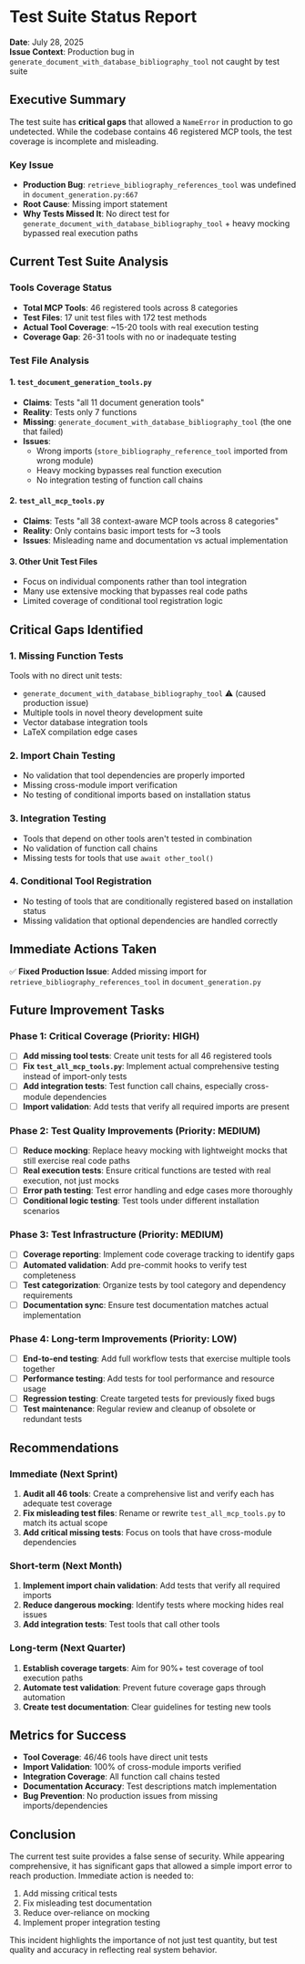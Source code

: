 # Test Suite Status Report
**Date**: July 28, 2025  
**Issue Context**: Production bug in `generate_document_with_database_bibliography_tool` not caught by test suite

## Executive Summary

The test suite has **critical gaps** that allowed a `NameError` in production to go undetected. While the codebase contains 46 registered MCP tools, the test coverage is incomplete and misleading.

### Key Issue
- **Production Bug**: `retrieve_bibliography_references_tool` was undefined in `document_generation.py:667`
- **Root Cause**: Missing import statement 
- **Why Tests Missed It**: No direct test for `generate_document_with_database_bibliography_tool` + heavy mocking bypassed real execution paths

## Current Test Suite Analysis

### Tools Coverage Status
- **Total MCP Tools**: 46 registered tools across 8 categories
- **Test Files**: 17 unit test files with 172 test methods
- **Actual Tool Coverage**: ~15-20 tools with real execution testing
- **Coverage Gap**: 26-31 tools with no or inadequate testing

### Test File Analysis

#### 1. `test_document_generation_tools.py`
- **Claims**: Tests "all 11 document generation tools"
- **Reality**: Tests only 7 functions
- **Missing**: `generate_document_with_database_bibliography_tool` (the one that failed)
- **Issues**: 
  - Wrong imports (`store_bibliography_reference_tool` imported from wrong module)
  - Heavy mocking bypasses real function execution
  - No integration testing of function call chains

#### 2. `test_all_mcp_tools.py`
- **Claims**: Tests "all 38 context-aware MCP tools across 8 categories"
- **Reality**: Only contains basic import tests for ~3 tools
- **Issues**: Misleading name and documentation vs actual implementation

#### 3. Other Unit Test Files
- Focus on individual components rather than tool integration
- Many use extensive mocking that bypasses real code paths
- Limited coverage of conditional tool registration logic

## Critical Gaps Identified

### 1. Missing Function Tests
Tools with no direct unit tests:
- `generate_document_with_database_bibliography_tool` ⚠️ (caused production issue)
- Multiple tools in novel theory development suite
- Vector database integration tools
- LaTeX compilation edge cases

### 2. Import Chain Testing
- No validation that tool dependencies are properly imported
- Missing cross-module import verification
- No testing of conditional imports based on installation status

### 3. Integration Testing
- Tools that depend on other tools aren't tested in combination
- No validation of function call chains
- Missing tests for tools that use `await other_tool()`

### 4. Conditional Tool Registration
- No testing of tools that are conditionally registered based on installation status
- Missing validation that optional dependencies are handled correctly

## Immediate Actions Taken

✅ **Fixed Production Issue**: Added missing import for `retrieve_bibliography_references_tool` in `document_generation.py`

## Future Improvement Tasks

### Phase 1: Critical Coverage (Priority: HIGH)
- [ ] **Add missing tool tests**: Create unit tests for all 46 registered tools
- [ ] **Fix `test_all_mcp_tools.py`**: Implement actual comprehensive testing instead of import-only tests
- [ ] **Add integration tests**: Test function call chains, especially cross-module dependencies
- [ ] **Import validation**: Add tests that verify all required imports are present

### Phase 2: Test Quality Improvements (Priority: MEDIUM)
- [ ] **Reduce mocking**: Replace heavy mocking with lightweight mocks that still exercise real code paths
- [ ] **Real execution tests**: Ensure critical functions are tested with real execution, not just mocks
- [ ] **Error path testing**: Test error handling and edge cases more thoroughly
- [ ] **Conditional logic testing**: Test tools under different installation scenarios

### Phase 3: Test Infrastructure (Priority: MEDIUM)
- [ ] **Coverage reporting**: Implement code coverage tracking to identify gaps
- [ ] **Automated validation**: Add pre-commit hooks to verify test completeness
- [ ] **Test categorization**: Organize tests by tool category and dependency requirements
- [ ] **Documentation sync**: Ensure test documentation matches actual implementation

### Phase 4: Long-term Improvements (Priority: LOW)
- [ ] **End-to-end testing**: Add full workflow tests that exercise multiple tools together
- [ ] **Performance testing**: Add tests for tool performance and resource usage
- [ ] **Regression testing**: Create targeted tests for previously fixed bugs
- [ ] **Test maintenance**: Regular review and cleanup of obsolete or redundant tests

## Recommendations

### Immediate (Next Sprint)
1. **Audit all 46 tools**: Create a comprehensive list and verify each has adequate test coverage
2. **Fix misleading test files**: Rename or rewrite `test_all_mcp_tools.py` to match its actual scope
3. **Add critical missing tests**: Focus on tools that have cross-module dependencies

### Short-term (Next Month)
1. **Implement import chain validation**: Add tests that verify all required imports
2. **Reduce dangerous mocking**: Identify tests where mocking hides real issues
3. **Add integration tests**: Test tools that call other tools

### Long-term (Next Quarter)
1. **Establish coverage targets**: Aim for 90%+ test coverage of tool execution paths
2. **Automate test validation**: Prevent future coverage gaps through automation
3. **Create test documentation**: Clear guidelines for testing new tools

## Metrics for Success

- **Tool Coverage**: 46/46 tools have direct unit tests
- **Import Validation**: 100% of cross-module imports verified
- **Integration Coverage**: All function call chains tested
- **Documentation Accuracy**: Test descriptions match implementation
- **Bug Prevention**: No production issues from missing imports/dependencies

## Conclusion

The current test suite provides a false sense of security. While appearing comprehensive, it has significant gaps that allowed a simple import error to reach production. Immediate action is needed to:

1. Add missing critical tests
2. Fix misleading test documentation
3. Reduce over-reliance on mocking
4. Implement proper integration testing

This incident highlights the importance of not just test quantity, but test quality and accuracy in reflecting real system behavior.